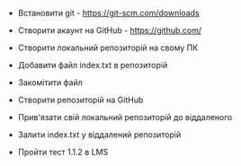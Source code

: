 - Встановити git - https://git-scm.com/downloads
- Створити акаунт на GitHub - https://github.com/
- Створити локальний репозиторій на свому ПК
- Добавити файл index.txt в репозиторій
- Закомітити файл
- Створити репозиторій на GitHub
- Прив'язати свій локальний репозиторій до віддаленого
- Залити index.txt у віддалений репозиторій

- Пройти тест 1.1.2 в LMS
